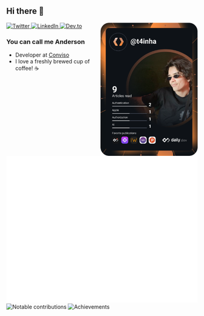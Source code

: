 ## Hi there 👋

<div align="left">

  <a href="https://twitter.com/t4inha">
    <img 
      src="https://img.shields.io/twitter/follow/t4inha?style=social&label=twitter"
      alt="Twitter" 
      />
  </a>
  
  <a href="https://www.linkedin.com/in/andersonbosa/">
    <img
      src="https://img.shields.io/static/v1?logo=linkedin&style=social&label=LinkedIn&message=%20"
      alt="LinkedIn"
    />
  </a>
  
  <a href="https://dev.to/t4inha/">
    <img
      src="https://img.shields.io/static/v1?logo=dev.to&style=social&label=Dev.to&message=%20"
      alt="Dev.to"
    />
  </a>


  <a href="https://api.daily.dev/get?r=andersonbosa" target="_blank">
    <img
      width="256"
      align="right"
      src="https://raw.githubusercontent.com/andersonbosa/andersonbosa/devcard/devcard.svg"
    />
  </a>
</div>

### You can call me Anderson

- Developer at [Conviso](https://www.convisoappsec.com/)
- I love a freshly brewed cup of coffee! :coffee:

![Metrics](https://raw.githubusercontent.com/andersonbosa/andersonbosa/github-metrics/github-metrics.svg)
![Notable contributions](https://raw.githubusercontent.com/andersonbosa/andersonbosa/github-metrics/notable.svg)
![Achievements](https://raw.githubusercontent.com/andersonbosa/andersonbosa/github-metrics/achievements.svg)

<!--
[![@andersonbosa's Holopin board](https://holopin.io/api/user/board?user=andersonbosa)](https://holopin.io/@andersonbosa)
-->
